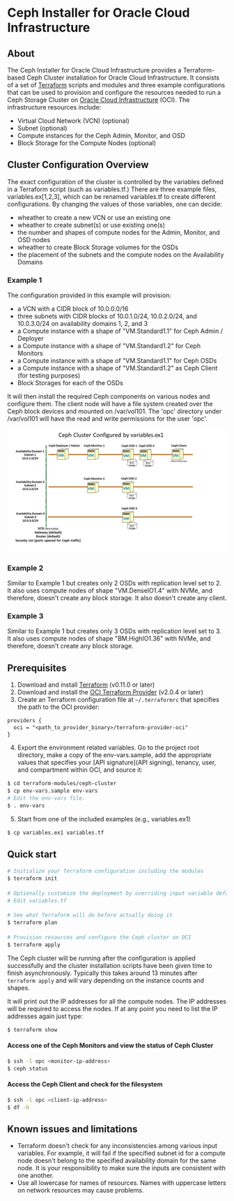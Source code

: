 [terraform]: https://terraform.io
[OCI]: https://cloud.oracle.com/cloud-infrastructure
[oci provider]: https://github.com/oracle/terraform-provider-oci/releases
[SSH key pair]: https://docs.us-phoenix-1.oraclecloud.com/Content/GSG/Tasks/creatingkeys.htm
[API signing]: https://docs.us-phoenix-1.oraclecloud.com/Content/API/Concepts/apisigningkey.htm

# Ceph Installer for Oracle Cloud Infrastructure

## About

The Ceph Installer for Oracle Cloud Infrastructure provides a Terraform-based Ceph Cluster installation for Oracle
Cloud Infrastructure. It consists of a set of [Terraform][terraform] scripts and modules and three example configurations that can
be used to provision and configure the resources needed to run a Ceph Storage Cluster on [Oracle Cloud Infrastructure][OCI] (OCI).
The infrastructure resources include:
- Virtual Cloud Network (VCN) (optional)
- Subnet (optional)
- Compute instances for the Ceph Admin, Monitor, and OSD
- Block Storage for the Compute Nodes (optional)

## Cluster Configuration Overview

The exact configuration of the cluster is controlled by the variables defined in a Terraform script (such as variables.tf.)
There are three example files, variables.ex[1,2,3], which can be renamed variables.tf to create different configurations.
By changing the values of those variables, one can decide:
- wheather to create a new VCN or use an existing one
- wheather to create subnet(s) or use existing one(s)
- the number and shapes of compute nodes for the Admin, Monitor, and OSD nodes
- wheather to create Block Storage volumes for the OSDs
- the placement of the subnets and the compute nodes on the Availability Domains


### Example 1

The configuration provided in this example will provision:
- a VCN with a CIDR block of 10.0.0.0/16
- three subnets with CIDR blocks of 10.0.1.0/24, 10.0.2.0/24, and 10.0.3.0/24 on availability domains 1, 2, and 3
- a Compute instance with a shape of "VM.Standard1.1" for Ceph Admin / Deployer
- a Compute instance with a shape of "VM.Standard1.2" for Ceph Monitors
- a Compute instance with a shape of "VM.Standard1.1" for Ceph OSDs
- a Compute instance with a shape of "VM.Standard1.2" as Ceph Client (for testing purposes)
- Block Storages for each of the OSDs

It will then install the required Ceph components on various nodes and configure them. The client node will have a file system created over the Ceph block devices and mounted on /var/vol101. The 'opc' directory under /var/vol101 will have the read and write permissions for the user 'opc'.

![](./deployment.gif)

### Example 2

Similar to Example 1 but creates only 2 OSDs with replication level set to 2. It also uses compute nodes of shape "VM.DenseIO1.4" with NVMe, and therefore, doesn't create any block storage. It also doesn't create any client.

### Example 3

Similar to Example 1 but creates only 3 OSDs with replication level set to 3. It also uses compute nodes of shape "BM.HighIO1.36" with NVMe, and therefore, doesn't create any block storage.


## Prerequisites

1. Download and install [Terraform][terraform] (v0.11.0 or later)
2. Download and install the [OCI Terraform Provider][oci provider] (v2.0.4 or later)
3. Create an Terraform configuration file at  `~/.terraformrc` that specifies the path to the OCI provider:
```
providers {
  oci = "<path_to_provider_binary>/terraform-provider-oci"
}
```
4. Export the environment related variables. Go to the project root directory, make a copy of the env-vars.sample, add the appropriate values that
specifies your [API signature](API signing), tenancy, user, and compartment within OCI, and source it:
```bash
$ cd terraform-modules/ceph-cluster
$ cp env-vars.sample env-vars
# Edit the env-vars file.
$ . env-vars
```

5. Start from one of the included examples (e.g., variables.ex1)
```bash
$ cp variables.ex1 variables.tf
```

## Quick start

```bash
# Initialize your Terraform configuration including the modules
$ terraform init

# Optionally customize the deployment by overriding input variable defaults in `variables.tf` as you see fit
# Edit variables.tf

# See what Terraform will do before actually doing it
$ terraform plan

# Provision resources and configure the Ceph cluster on OCI
$ terraform apply
```

The Ceph cluster will be running after the configuration is applied successfully and the cluster installation
scripts have been given time to finish asynchronously. Typically this takes around 13 minutes after `terraform apply`
and will vary depending on the instance counts and shapes.

It will print out the IP addresses for all the compute nodes. The IP addresses will be required to access the nodes. If at any point you need to list the IP addresses again just type:
```bash
$ terraform show
```

#### Access one of the Ceph Monitors and view the status of Ceph Cluster

```bash
$ ssh -l opc <monitor-ip-address>
$ ceph status
```

#### Access the Ceph Client and check for the filesystem
```bash
$ ssh -l opc <client-ip-address>
$ df -h
```

## Known issues and limitations
* Terraform doesn't check for any inconsistencies among various input variables. For example, it will fail if the specified subnet id for a compute node doesn't belong to the specified availability domain for the same node. It is your responsibility to make sure the inputs are consistent with one another.
* Use all lowercase for names of resources. Names with uppercase letters on network resources may cause problems.
